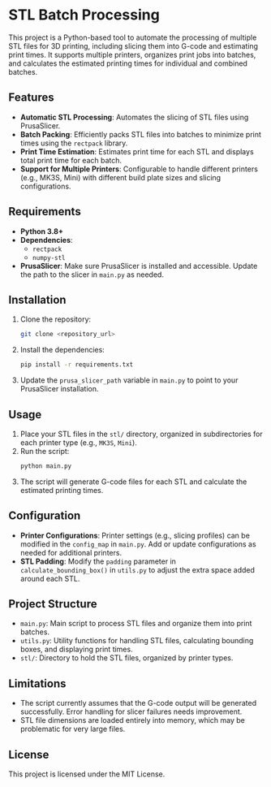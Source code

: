 # STL Batch Processing

This project is a Python-based tool to automate the processing of multiple STL files for 3D printing, including slicing them into G-code and estimating print times. It supports multiple printers, organizes print jobs into batches, and calculates the estimated printing times for individual and combined batches.

## Features
- **Automatic STL Processing**: Automates the slicing of STL files using PrusaSlicer.
- **Batch Packing**: Efficiently packs STL files into batches to minimize print times using the `rectpack` library.
- **Print Time Estimation**: Estimates print time for each STL and displays total print time for each batch.
- **Support for Multiple Printers**: Configurable to handle different printers (e.g., MK3S, Mini) with different build plate sizes and slicing configurations.

## Requirements
- **Python 3.8+**
- **Dependencies**:
  - `rectpack`
  - `numpy-stl`
- **PrusaSlicer**: Make sure PrusaSlicer is installed and accessible. Update the path to the slicer in `main.py` as needed.

## Installation
1. Clone the repository:
   ```sh
   git clone <repository_url>
   ```
2. Install the dependencies:
   ```sh
   pip install -r requirements.txt
   ```
3. Update the `prusa_slicer_path` variable in `main.py` to point to your PrusaSlicer installation.

## Usage
1. Place your STL files in the `stl/` directory, organized in subdirectories for each printer type (e.g., `MK3S`, `Mini`).
2. Run the script:
   ```sh
   python main.py
   ```
3. The script will generate G-code files for each STL and calculate the estimated printing times.

## Configuration
- **Printer Configurations**: Printer settings (e.g., slicing profiles) can be modified in the `config_map` in `main.py`. Add or update configurations as needed for additional printers.
- **STL Padding**: Modify the `padding` parameter in `calculate_bounding_box()` in `utils.py` to adjust the extra space added around each STL.

## Project Structure
- `main.py`: Main script to process STL files and organize them into print batches.
- `utils.py`: Utility functions for handling STL files, calculating bounding boxes, and displaying print times.
- `stl/`: Directory to hold the STL files, organized by printer types.

## Limitations
- The script currently assumes that the G-code output will be generated successfully. Error handling for slicer failures needs improvement.
- STL file dimensions are loaded entirely into memory, which may be problematic for very large files.

## License
This project is licensed under the MIT License.
